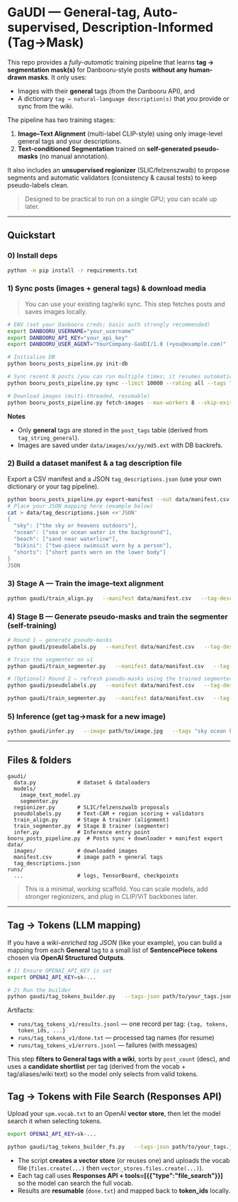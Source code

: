 # GaUDI — General-tag, Auto-supervised, Description-Informed (Tag→Mask)

This repo provides a *fully-automatic* training pipeline that learns **tag → segmentation mask(s)**
for Danbooru-style posts **without any human-drawn masks**. It only uses:
- Images with their **general** tags (from the Danbooru API), and
- A dictionary `tag → natural-language description(s)` that *you* provide or sync from the wiki.

The pipeline has two training stages:
1) **Image–Text Alignment** (multi-label CLIP-style) using only image-level general tags and your descriptions.
2) **Text-conditioned Segmentation** trained on **self-generated pseudo-masks** (no manual annotation).

It also includes an **unsupervised regionizer** (SLIC/felzenszwalb) to propose segments and
automatic validators (consistency & causal tests) to keep pseudo-labels clean.

> Designed to be practical to run on a single GPU; you can scale up later.

---

## Quickstart

### 0) Install deps
```bash
python -m pip install -r requirements.txt
```

### 1) Sync posts (images + general tags) & download media

> You can use your existing tag/wiki sync. This step fetches posts and saves images locally.

```bash
# ENV (set your Danbooru creds; basic auth strongly recommended)
export DANBOORU_USERNAME="your_username"
export DANBOORU_API_KEY="your_api_key"
export DANBOORU_USER_AGENT="YourCompany-GaUDI/1.0 (+you@example.com)"

# Initialize DB
python booru_posts_pipeline.py init-db

# Sync recent N posts (you can run multiple times; it resumes automatically)
python booru_posts_pipeline.py sync --limit 10000 --rating all --tags ""

# Download images (multi-threaded, resumable)
python booru_posts_pipeline.py fetch-images --max-workers 8 --skip-existing
```

**Notes**
- Only **general** tags are stored in the `post_tags` table (derived from `tag_string_general`).
- Images are saved under `data/images/xx/yy/md5.ext` with DB backrefs.

### 2) Build a dataset manifest & a tag description file
Export a CSV manifest and a JSON `tag_descriptions.json` (use your own dictionary or your tag pipeline).

```bash
python booru_posts_pipeline.py export-manifest --out data/manifest.csv
# Place your JSON mapping here (example below)
cat > data/tag_descriptions.json <<'JSON'
{
  "sky": ["the sky or heavens outdoors"],
  "ocean": ["sea or ocean water in the background"],
  "beach": ["sand near waterline"],
  "bikini": ["two-piece swimsuit worn by a person"],
  "shorts": ["short pants worn on the lower body"]
}
JSON
```

### 3) Stage A — Train the image–text alignment
```bash
python gaudi/train_align.py   --manifest data/manifest.csv   --tag-desc data/tag_descriptions.json   --out runs/align_s1   --epochs 2 --batch-size 32
```

### 4) Stage B — Generate pseudo-masks and train the segmenter (self-training)
```bash
# Round 1 — generate pseudo-masks
python gaudi/pseudolabels.py   --manifest data/manifest.csv   --tag-desc data/tag_descriptions.json   --align-ckpt runs/align_s1/checkpoints/last.pt   --out runs/pseudomasks_v1

# Train the segmenter on v1
python gaudi/train_segmenter.py   --manifest data/manifest.csv   --tag-desc data/tag_descriptions.json   --pseudomasks runs/pseudomasks_v1   --out runs/seg_s1 --epochs 2

# (Optional) Round 2 — refresh pseudo-masks using the trained segmenter
python gaudi/pseudolabels.py   --manifest data/manifest.csv   --tag-desc data/tag_descriptions.json   --align-ckpt runs/align_s1/checkpoints/last.pt   --segmenter-ckpt runs/seg_s1/checkpoints/last.pt   --out runs/pseudomasks_v2

python gaudi/train_segmenter.py   --manifest data/manifest.csv   --tag-desc data/tag_descriptions.json   --pseudomasks runs/pseudomasks_v2   --out runs/seg_s2 --epochs 2
```

### 5) Inference (get tag→mask for a new image)
```bash
python gaudi/infer.py   --image path/to/image.jpg   --tags "sky ocean beach bikini shorts"   --align-ckpt runs/align_s1/checkpoints/last.pt   --segmenter-ckpt runs/seg_s2/checkpoints/last.pt   --out out.json --viz out.png
```

---

## Files & folders
```
gaudi/
  data.py             # dataset & dataloaders
  models/
    image_text_model.py
    segmenter.py
  regionizer.py       # SLIC/felzenszwalb proposals
  pseudolabels.py     # Text-CAM + region scoring + validators
  train_align.py      # Stage A trainer (alignment)
  train_segmenter.py  # Stage B trainer (segmenter)
  infer.py            # Inference entry point
booru_posts_pipeline.py  # Posts sync + downloader + manifest export
data/
  images/             # downloaded images
  manifest.csv        # image path + general tags
  tag_descriptions.json
runs/
  ...                 # logs, TensorBoard, checkpoints
```

> This is a minimal, *working* scaffold. You can scale models, add stronger
> regionizers, and plug in CLIP/ViT backbones later.


---

## Tag → Tokens (LLM mapping)

If you have a *wiki-enriched tag JSON* (like your example), you can build a mapping from each **General** tag to a small list of **SentencePiece tokens** chosen via **OpenAI Structured Outputs**.

```bash
# 1) Ensure OPENAI_API_KEY is set
export OPENAI_API_KEY=sk-...

# 2) Run the builder
python gaudi/tag_tokens_builder.py   --tags-json path/to/your_tags.json   --spm-vocab path/to/spm.vocab.txt   --out-dir runs/tag_tokens_v1   --model gpt-4o-2024-08-06   --limit 6000 --concurrency 4
```

Artifacts:
- `runs/tag_tokens_v1/results.jsonl` — one record per tag: `{tag, tokens, token_ids, ...}`
- `runs/tag_tokens_v1/done.txt` — processed tag names (for resume)
- `runs/tag_tokens_v1/errors.jsonl` — failures (with messages)

This step **filters to General tags with a wiki**, sorts by `post_count` (desc), and uses a **candidate shortlist** per tag
(derived from the vocab + tag/aliases/wiki text) so the model only selects from valid tokens.


## Tag → Tokens with **File Search** (Responses API)

Upload your `spm.vocab.txt` to an OpenAI **vector store**, then let the model search it when selecting tokens.

```bash
export OPENAI_API_KEY=sk-...

python gaudi/tag_tokens_builder_fs.py   --tags-json path/to/your_tags.json   --spm-vocab path/to/spm.vocab.txt   --out-dir runs/tag_tokens_vfs_v1   --model gpt-4o-2024-08-06   --limit 6000 --concurrency 3
```

- The script **creates a vector store** (or reuses one) and uploads the vocab file (`files.create(...)` then `vector_stores.files.create(...)`).
- Each tag call uses **Responses API + tools=[{{"type":"file_search"}}]** so the model can search the full vocab.
- Results are **resumable** (`done.txt`) and mapped back to **token_ids** locally.
